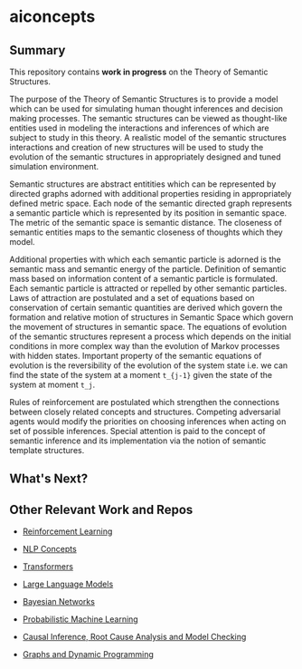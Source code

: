 # aiconcepts
## Summary

This repository contains **work in progress** on the Theory of Semantic Structures. 

The purpose of the Theory of Semantic Structures is to provide a model which can be used for simulating human thought inferences and decision making processes. The semantic structures can be viewed as thought-like entities used in modeling the interactions and inferences of which are subject to study in this theory. A realistic model of the semantic structures interactions and creation of new structures will be used to study the evolution of the semantic structures in appropriately designed and tuned simulation environment. 

Semantic structures are abstract entitities which can be represented by directed graphs adorned with additional properties residing in appropriately defined metric space. Each node of the semantic directed graph represents a semantic particle which is represented by its position in semantic space. The metric of the semantic space is semantic distance. The closeness of semantic entities maps to the semantic closeness of thoughts which they model.

Additional properties with which each semantic particle is adorned is the semantic mass and semantic energy of the particle. Definition of semantic mass based on information content of a semantic particle is formulated. Each semantic particle is attracted or repelled by other semantic particles. Laws of attraction are postulated and a set of equations based on conservation of certain semantic quantities are derived which govern the formation and relative motion of structures in Semantic Space which govern the movement of structures in semantic space.
The equations of evolution of the semantic structures represent a process which depends on the initial conditions in more complex way than the evolution of Markov processes with hidden states. Important property of the semantic equations of evolution is the reversibility of the evolution of the system state i.e. we can find the state of the system at a moment `t_{j-1}` given the state of the system at moment `t_j`. 

Rules of reinforcement are postulated which strengthen the connections between closely related concepts and structures. Competing adversarial agents would modify the priorities on choosing inferences when acting on set of possible inferences. Special attention is paid to the concept of semantic inference and its implementation via the notion of semantic template structures. 

## What's Next?


## Other Relevant Work and Repos

* [Reinforcement Learning](https://github.com/dimitarpg13/reinforcement_learning_and_game_theory/blob/main/ReinforcementLearningAndGameTheoryResources.md)

* [NLP Concepts](https://github.com/dimitarpg13/nlp_concepts/blob/main/NLPResources.md)

* [Transformers](https://github.com/dimitarpg13/transformers_intro/blob/main/TransformersResources.md)

* [Large Language Models](https://github.com/dimitarpg13/large_language_models/blob/main/LargeLanguageModelsResoruces.md)

* [Bayesian Networks](https://github.com/dimitarpg13/learning_bayesian_networks/blob/main/LearningBayesianNetworksResources.md) 

* [Probabilistic Machine Learning](https://github.com/dimitarpg13/probabilistic_machine_learning/blob/main/ProbabilisticMachineLearningResources.md)

* [Causal Inference, Root Cause Analysis and Model Checking](https://github.com/dimitarpg13/root_cause_analysis_and_model_checking/blob/main/RootCauseAnalysisResources.md)

* [Graphs and Dynamic Programming](https://github.com/dimitarpg13/graphs_and_dynamic_programming)


